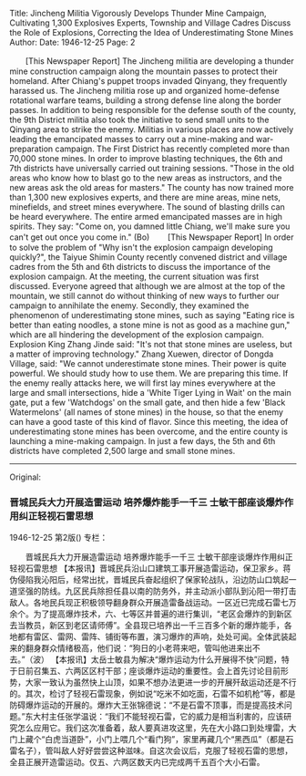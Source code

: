 Title: Jincheng Militia Vigorously Develops Thunder Mine Campaign, Cultivating 1,300 Explosives Experts, Township and Village Cadres Discuss the Role of Explosions, Correcting the Idea of Underestimating Stone Mines
Author:
Date: 1946-12-25
Page: 2

　　[This Newspaper Report] The Jincheng militia are developing a thunder mine construction campaign along the mountain passes to protect their homeland. After Chiang's puppet troops invaded Qinyang, they frequently harassed us. The Jincheng militia rose up and organized home-defense rotational warfare teams, building a strong defense line along the border passes. In addition to being responsible for the defense south of the county, the 9th District militia also took the initiative to send small units to the Qinyang area to strike the enemy. Militias in various places are now actively leading the emancipated masses to carry out a mine-making and war-preparation campaign. The First District has recently completed more than 70,000 stone mines. In order to improve blasting techniques, the 6th and 7th districts have universally carried out training sessions. "Those in the old areas who know how to blast go to the new areas as instructors, and the new areas ask the old areas for masters." The county has now trained more than 1,300 new explosives experts, and there are mine areas, mine nets, minefields, and street mines everywhere. The sound of blasting drills can be heard everywhere. The entire armed emancipated masses are in high spirits. They say: "Come on, you damned little Chiang, we'll make sure you can't get out once you come in." (Bo)
　　[This Newspaper Report] In order to solve the problem of "Why isn't the explosion campaign developing quickly?", the Taiyue Shimin County recently convened district and village cadres from the 5th and 6th districts to discuss the importance of the explosion campaign. At the meeting, the current situation was first discussed. Everyone agreed that although we are almost at the top of the mountain, we still cannot do without thinking of new ways to further our campaign to annihilate the enemy. Secondly, they examined the phenomenon of underestimating stone mines, such as saying "Eating rice is better than eating noodles, a stone mine is not as good as a machine gun," which are all hindering the development of the explosion campaign. Explosion King Zhang Jinde said: "It's not that stone mines are useless, but a matter of improving technology." Zhang Xuewen, director of Dongda Village, said: "We cannot underestimate stone mines. Their power is quite powerful. We should study how to use them. We are preparing this time. If the enemy really attacks here, we will first lay mines everywhere at the large and small intersections, hide a 'White Tiger Lying in Wait' on the main gate, put a few 'Watchdogs' on the small gate, and then hide a few 'Black Watermelons' (all names of stone mines) in the house, so that the enemy can have a good taste of this kind of flavor. Since this meeting, the idea of underestimating stone mines has been overcome, and the entire county is launching a mine-making campaign. In just a few days, the 5th and 6th districts have completed 2,500 large and small stone mines.



<hr /> 

Original: 


### 晋城民兵大力开展造雷运动  培养爆炸能手一千三  士敏干部座谈爆炸作用纠正轻视石雷思想

1946-12-25
第2版()
专栏：

　　晋城民兵大力开展造雷运动
    培养爆炸能手一千三
    士敏干部座谈爆炸作用纠正轻视石雷思想
    【本报讯】晋城民兵沿山口建筑工事开展造雷运动，保卫家乡。蒋伪侵陷我沁阳后，经常出扰，晋城民兵奋起组织了保家轮战队，沿边防山口筑起一道坚强的防线。九区民兵除担任县以南的防务外，并主动派小部队到沁阳一带打击敌人。各地民兵现正积极领导翻身群众开展造雷备战运动。一区近已完成石雷七万余个。为了提高爆炸技术，六、七等区并普遍的进行集训，“老区会爆炸的到新区去当教员，新区到老区请师傅”。全县现已培养出一千三百多个新的爆炸能手，各地都有雷区、雷网、雷阵、铺街等布置，演习爆炸的声响，处处可闻。全体武装起来的翻身群众情绪极高，他们说：“狗日的小老蒋来吧，管叫他进来出不去。”（波）
    【本报讯】太岳士敏县为解决“爆炸运动为什么开展得不快”问题，特于日前召集五、六两区区村干部；座谈爆炸运动的重要性。会上首先讨论目前形势，大家一致认为虽然快上山顶，如果不想办法更进一步的开展歼敌运动还是不行的。其次，检讨了轻视石雷现象，例如说“吃米不如吃面，石雷不如机枪”等，都是防碍爆炸运动的开展的。爆炸大王张锦德说：“不是石雷不顶事，而是提高技术问题。”东大村主任张学温说：“我们不能轻视石雷，它的威力是相当利害的，应该研究怎么应用它。我们这次准备着，敌人要真进攻这里，先在大小路口到处埋雷，大门上藏个“白虎当道卧”，小门上喂几个“看门狗”，家里再藏几个“黑西瓜”（都是石雷名子），管叫敌人好好尝尝这种滋味。自这次会议后，克服了轻视石雷的思想，全县正展开造雷运动。仅五、六两区数天内已完成两千五百个大小石雷。
